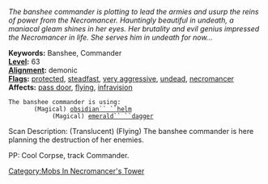 *The banshee commander is plotting to lead the armies and usurp the
reins of power from the Necromancer. Hauntingly beautiful in undeath, a
maniacal gleam shines in her eyes. Her brutality and evil genius
impressed the Necromancer in life. She serves him in undeath for now...*

**Keywords:** Banshee, Commander  
**[Level](Level.md "wikilink"):** 63  
**[Alignment](Alignment.md "wikilink"):** demonic  
**[Flags](:Category:_Mob_Types.md "wikilink"):**
[protected](Protected_Mobs.md "wikilink"),
[steadfast](Sentinel_Mobs.md "wikilink"), [very
aggressive](Aggressive.md "wikilink"),
[undead](Undead_Mobs.md "wikilink"),
[necromancer](Corpse-Animating_Mobs.md "wikilink")  
**Affects:** [pass door](Translucent_Flag.md "wikilink"),
[flying](Fly.md "wikilink"), [infravision](Infravision.md "wikilink")  

`The banshee commander is using:`  
` `<worn on head>`      (Magical) `[`obsidian`` ``helm`](Obsidian_Helm.md "wikilink")  
` `<wielded>`           (Magical) `[`emerald`` ``dagger`](Emerald_Dagger.md "wikilink")

Scan Description: (Translucent) (Flying) The banshee commander is here
planning the destruction of her enemies.

PP: Cool Corpse, track Commander.

[Category:Mobs In Necromancer's
Tower](Category:Mobs_In_Necromancer's_Tower "wikilink")
